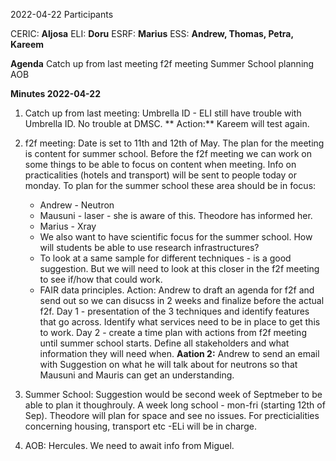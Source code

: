

2022-04-22 Participants

CERIC: **Aljosa**
ELI: **Doru**
ESRF: **Marius**
ESS: **Andrew, Thomas, Petra, Kareem**


**Agenda**
Catch up from last meeting
f2f meeting
Summer School planning
AOB

**Minutes 2022-04-22**

1. Catch up from last meeting: Umbrella ID - ELI still have trouble with Umbrella ID. No trouble at DMSC. 
** Action:** Kareem will test again.

2. f2f meeting: Date is set to 11th and 12th of May. The plan for the meeting is content for summer school. Before the f2f meeting we can work on some things to be able to focus on content when meeting.
    Info on practicalities (hotels and transport) will be sent to people today or monday.
    To plan for the summer school these area should be in focus:
    - Andrew - Neutron
    - Mausuni - laser - she is aware of this. Theodore has informed her.
    -  Marius - Xray
    - We also want to have scientific focus for the summer school. How will students be able to use research infrastructures?
    - To look at a same sample for different techniques - is a good suggestion. But we will need to look at this closer in the f2f meeting to see if/how that could work.
   -  FAIR data principles. 
   Action: Andrew to draft an agenda for f2f and send out so we can disucss in 2 weeks and finalize before the actual f2f.
   Day 1 - presentation of the 3 techniques and identify features that go across. Identify what services need to be in place to get this to work.
   Day 2 - create a time plan with actions from f2f meeting until summer school starts. Define all stakeholders and what information they will need when.
   **Aation 2:** Andrew to send an email with Suggestion on what he will talk about for neutrons so that Mausuni and Mauris can get an understanding.
    
3. Summer School: Suggestion would be second week of Septmeber to be able to plan it thoughrouly. A week long school - mon-fri (starting 12th of Sep). Theodore will plan for space and see no issues. For precticialities concerning housing, transport etc -ELi will be in charge.

4. AOB: Hercules. We need to await info from Miguel.
  

